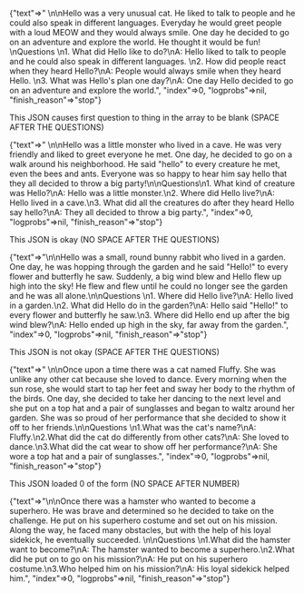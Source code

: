 {"text"=>" \n\nHello was a very unusual cat. He liked to talk to people and he could also speak in different languages. Everyday he would greet people with a loud MEOW and they would always smile. One day he decided to go on an adventure and explore the world. He thought it would be fun! \nQuestions \n1. What did Hello like to do?\nA: Hello liked to talk to people and he could also speak in different languages. \n2. How did people react when they heard Hello?\nA: People would always smile when they heard Hello. \n3. What was Hello's plan one day?\nA: One day Hello decided to go on an adventure and explore the world.", "index"=>0, "logprobs"=>nil, "finish_reason"=>"stop"}
 
This JSON causes first question to thing in the array to be blank (SPACE AFTER THE QUESTIONS)



{"text"=>" \n\nHello was a little monster who lived in a cave. He was very friendly and liked to greet everyone he met. One day, he decided to go on a walk around his neighborhood. He said \"hello\" to every creature he met, even the bees and ants. Everyone was so happy to hear him say hello that they all decided to throw a big party!\n\nQuestions\n1. What kind of creature was Hello?\nA: Hello was a little monster.\n2. Where did Hello live?\nA: Hello lived in a cave.\n3. What did all the creatures do after they heard Hello say hello?\nA: They all decided to throw a big party.", "index"=>0, "logprobs"=>nil, "finish_reason"=>"stop"}

This JSON is okay (NO SPACE AFTER THE QUESTIONS)


{"text"=>"\n\nHello was a small, round bunny rabbit who lived in a garden. One day, he was hopping through the garden and he said \"Hello!\" to every flower and butterfly he saw. Suddenly, a big wind blew and Hello flew up high into the sky! He flew and flew until he could no longer see the garden and he was all alone.\n\nQuestions \n1. Where did Hello live?\nA: Hello lived in a garden.\n2. What did Hello do in the garden?\nA: Hello said \"Hello!\" to every flower and butterfly he saw.\n3. Where did Hello end up after the big wind blew?\nA: Hello ended up high in the sky, far away from the garden.", "index"=>0, "logprobs"=>nil, "finish_reason"=>"stop"}

This JSON is not okay (SPACE AFTER THE QUESTIONS)


{"text"=>" \n\nOnce upon a time there was a cat named Fluffy. She was unlike any other cat because she loved to dance. Every morning when the sun rose, she would start to tap her feet and sway her body to the rhythm of the birds. One day, she decided to take her dancing to the next level and she put on a top hat and a pair of sunglasses and began to waltz around her garden. She was so proud of her performance that she decided to show it off to her friends.\n\nQuestions \n1.What was the cat's name?\nA: Fluffy.\n2.What did the cat do differently from other cats?\nA: She loved to dance.\n3.What did the cat wear to show off her performance?\nA: She wore a top hat and a pair of sunglasses.", "index"=>0, "logprobs"=>nil, "finish_reason"=>"stop"}

This JSON loaded 0 of the form (NO SPACE AFTER NUMBER)


{"text"=>"\n\nOnce there was a hamster who wanted to become a superhero. He was brave and determined so he decided to take on the challenge. He put on his superhero costume and set out on his mission. Along the way, he faced many obstacles, but with the help of his loyal sidekick, he eventually succeeded. \n\nQuestions \n1.What did the hamster want to become?\nA: The hamster wanted to become a superhero.\n2.What did he put on to go on his mission?\nA: He put on his superhero costume.\n3.Who helped him on his mission?\nA: His loyal sidekick helped him.", "index"=>0, "logprobs"=>nil, "finish_reason"=>"stop"}